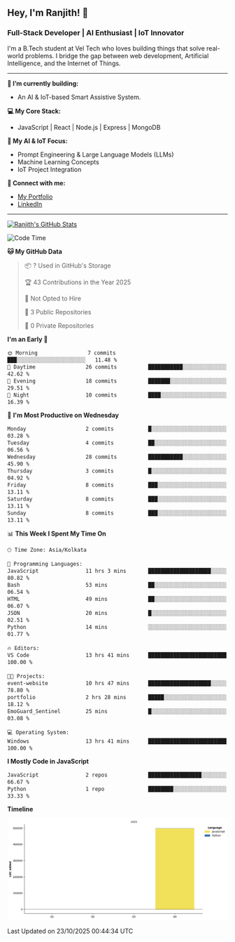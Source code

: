 ## Hey, I'm Ranjith! 👋

### Full-Stack Developer | AI Enthusiast | IoT Innovator

I'm a B.Tech student at Vel Tech who loves building things that solve real-world problems. I bridge the gap between web development, Artificial Intelligence, and the Internet of Things.

---

**🔭 I’m currently building:**
* An AI & IoT-based Smart Assistive System.

**💻 My Core Stack:**
* JavaScript | React | Node.js | Express | MongoDB

**🤖 My AI & IoT Focus:**
* Prompt Engineering & Large Language Models (LLMs)
* Machine Learning Concepts
* IoT Project Integration

**🔗 Connect with me:**
* [My Portfolio](https://ranjith-portfolio-2123f.web.app/)
* [LinkedIn](https://www.linkedin.com/in/ranjith-j-835ab0343/)

---
[![Ranjith's GitHub Stats](https://github-readme-stats.vercel.app/api?username=Ranjikutti&show_icons=true&theme=tokyonight&hide_border=true&count_private=true)](https://github.com/Ranjikutti)

<!--START_SECTION:waka-->
![Code Time](http://img.shields.io/badge/Code%20Time-14%20hrs%2041%20mins-blue)

**🐱 My GitHub Data** 

> 📦 ? Used in GitHub's Storage 
 > 
> 🏆 43 Contributions in the Year 2025
 > 
> 🚫 Not Opted to Hire
 > 
> 📜 3 Public Repositories 
 > 
> 🔑 0 Private Repositories 
 > 
**I'm an Early 🐤** 

```text
🌞 Morning                7 commits           ███░░░░░░░░░░░░░░░░░░░░░░   11.48 % 
🌆 Daytime                26 commits          ███████████░░░░░░░░░░░░░░   42.62 % 
🌃 Evening                18 commits          ███████░░░░░░░░░░░░░░░░░░   29.51 % 
🌙 Night                  10 commits          ████░░░░░░░░░░░░░░░░░░░░░   16.39 % 
```
📅 **I'm Most Productive on Wednesday** 

```text
Monday                   2 commits           █░░░░░░░░░░░░░░░░░░░░░░░░   03.28 % 
Tuesday                  4 commits           ██░░░░░░░░░░░░░░░░░░░░░░░   06.56 % 
Wednesday                28 commits          ███████████░░░░░░░░░░░░░░   45.90 % 
Thursday                 3 commits           █░░░░░░░░░░░░░░░░░░░░░░░░   04.92 % 
Friday                   8 commits           ███░░░░░░░░░░░░░░░░░░░░░░   13.11 % 
Saturday                 8 commits           ███░░░░░░░░░░░░░░░░░░░░░░   13.11 % 
Sunday                   8 commits           ███░░░░░░░░░░░░░░░░░░░░░░   13.11 % 
```


📊 **This Week I Spent My Time On** 

```text
🕑︎ Time Zone: Asia/Kolkata

💬 Programming Languages: 
JavaScript               11 hrs 3 mins       ████████████████████░░░░░   80.82 % 
Bash                     53 mins             ██░░░░░░░░░░░░░░░░░░░░░░░   06.54 % 
HTML                     49 mins             ██░░░░░░░░░░░░░░░░░░░░░░░   06.07 % 
JSON                     20 mins             █░░░░░░░░░░░░░░░░░░░░░░░░   02.51 % 
Python                   14 mins             ░░░░░░░░░░░░░░░░░░░░░░░░░   01.77 % 

🔥 Editors: 
VS Code                  13 hrs 41 mins      █████████████████████████   100.00 % 

🐱‍💻 Projects: 
event-website            10 hrs 47 mins      ████████████████████░░░░░   78.80 % 
portfolio                2 hrs 28 mins       █████░░░░░░░░░░░░░░░░░░░░   18.12 % 
EmoGuard_Sentinel        25 mins             █░░░░░░░░░░░░░░░░░░░░░░░░   03.08 % 

💻 Operating System: 
Windows                  13 hrs 41 mins      █████████████████████████   100.00 % 
```

**I Mostly Code in JavaScript** 

```text
JavaScript               2 repos             █████████████████░░░░░░░░   66.67 % 
Python                   1 repo              ████████░░░░░░░░░░░░░░░░░   33.33 % 
```



**Timeline**

![Lines of Code chart](https://raw.githubusercontent.com/Ranjikutti/Ranjikutti/main/assets/bar_graph.png)


 Last Updated on 23/10/2025 00:44:34 UTC
<!--END_SECTION:waka-->
